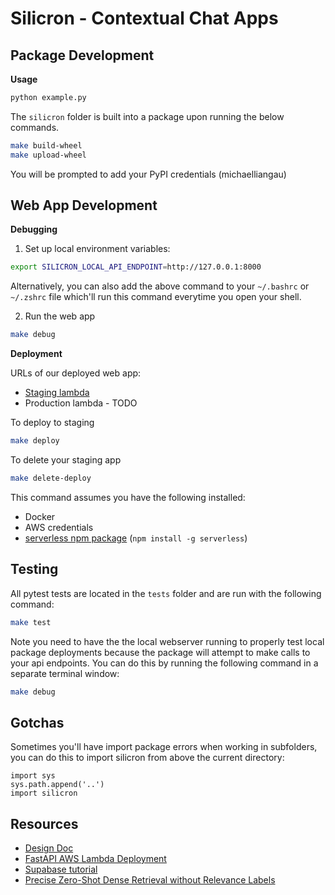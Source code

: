 # Silicron - Contextual Chat Apps

## Package Development

**Usage**
```bash
python example.py
```

The `silicron` folder is built into a package upon running the below commands.

```bash
make build-wheel
make upload-wheel
```
You will be prompted to add your PyPI credentials (michaelliangau)

## Web App Development

**Debugging**
1. Set up local environment variables:
```bash
export SILICRON_LOCAL_API_ENDPOINT=http://127.0.0.1:8000
```
Alternatively, you can also add the above command to your `~/.bashrc` or `~/.zshrc` file which'll run this command everytime you open your shell.

2. Run the web app
```bash
make debug
```

**Deployment**

URLs of our deployed web app:
- [Staging lambda](https://wsesuzvgd0.execute-api.us-east-1.amazonaws.com/staging/)
- Production lambda - TODO

To deploy to staging
```bash
make deploy
```

To delete your staging app
```bash
make delete-deploy
```

This command assumes you have the following installed:
- Docker
- AWS credentials
- [serverless npm package](https://www.npmjs.com/package/serverless) (`npm install -g serverless`)

## Testing
All pytest tests are located in the `tests` folder and are run with the following command:

```bash
make test
```
Note you need to have the the local webserver running to properly test local package deployments because the package will attempt to make calls to your api endpoints. You can do this by running the following command in a separate terminal window:

```bash
make debug
```

## Gotchas
Sometimes you'll have import package errors when working in subfolders, you can do this to import silicron from above the current directory:

```python3
import sys
sys.path.append('..')
import silicron
```

## Resources
- [Design Doc](https://docs.google.com/document/d/1MfPYqvYliRFHUaQkkjJrplB-LnGcamcLJK97dgilbUY/edit#)
- [FastAPI AWS Lambda Deployment](https://ademoverflow.com/blog/tutorial-fastapi-aws-lambda-serverless/)
- [Supabase tutorial](https://supabase.com/blog/openai-embeddings-postgres-vector)
- [Precise Zero-Shot Dense Retrieval without Relevance Labels](https://arxiv.org/pdf/2212.10496.pdf)